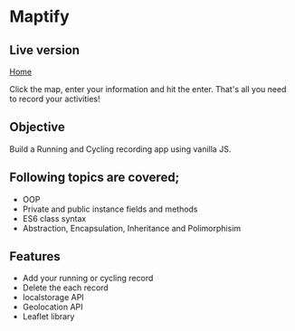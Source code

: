 # Maptify

## Live version

[Home](https://maptfiy.netlify.app/)

Click the map, enter your information and hit the enter. That's all you need to record your activities!

## Objective

Build a Running and Cycling recording app using vanilla JS.

## Following topics are covered;

- OOP
- Private and public instance fields and methods
- ES6 class syntax
- Abstraction, Encapsulation, Inheritance and Polimorphisim

## Features

- Add your running or cycling record
- Delete the each record
- localstorage API
- Geolocation API
- Leaflet library
